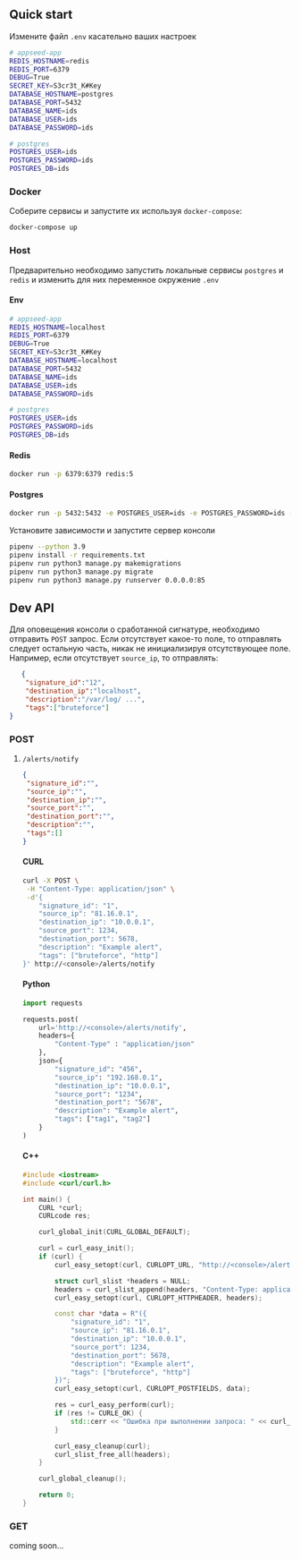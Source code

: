 

## Quick start

Измените файл `.env` касательно ваших настроек

```bash
# appseed-app
REDIS_HOSTNAME=redis
REDIS_PORT=6379
DEBUG=True
SECRET_KEY=S3cr3t_K#Key
DATABASE_HOSTNAME=postgres
DATABASE_PORT=5432
DATABASE_NAME=ids
DATABASE_USER=ids
DATABASE_PASSWORD=ids

# postgres
POSTGRES_USER=ids
POSTGRES_PASSWORD=ids
POSTGRES_DB=ids
```

### Docker

Соберите сервисы и запустите их используя `docker-compose`:

```bash
docker-compose up
```

### Host

Предварительно необходимо запустить локальные сервисы `postgres` и `redis` и изменить для них переменное окружение `.env`

#### Env

```bash
# appseed-app
REDIS_HOSTNAME=localhost
REDIS_PORT=6379
DEBUG=True
SECRET_KEY=S3cr3t_K#Key
DATABASE_HOSTNAME=localhost
DATABASE_PORT=5432
DATABASE_NAME=ids
DATABASE_USER=ids
DATABASE_PASSWORD=ids

# postgres
POSTGRES_USER=ids
POSTGRES_PASSWORD=ids
POSTGRES_DB=ids
```

#### Redis

```bash
docker run -p 6379:6379 redis:5
```

#### Postgres

```bash
docker run -p 5432:5432 -e POSTGRES_USER=ids -e POSTGRES_PASSWORD=ids -e POSTGRES_DB=ids postgres:15
```

 Установите зависимости и запустите сервер консоли

```bash
pipenv --python 3.9
pipenv install -r requirements.txt
pipenv run python3 manage.py makemigrations
pipenv run python3 manage.py migrate
pipenv run python3 manage.py runserver 0.0.0.0:85
```

## Dev API

Для оповещения консоли о сработанной сигнатуре, необходимо отправить `POST` запрос.
Если отсутствует какое-то поле, то отправлять следует остальную часть, никак не
инициализируя отсутствующее поле. Например, если отсутствует `source_ip`, то
отправлять:
```json
   {
   	"signature_id":"12",
   	"destination_ip":"localhost",
   	"description":"/var/log/ ...",
   	"tags":["bruteforce"]
}
```

### POST

1. `/alerts/notify`

   ```json
   {
   	"signature_id":"",
   	"source_ip":"",
   	"destination_ip":"",
   	"source_port":"",
   	"destination_port":"",
   	"description":"",
   	"tags":[]
   }
   ```

   #### CURL

   ```bash
   curl -X POST \
   	-H "Content-Type: application/json" \
   	-d'{
       "signature_id": "1",
       "source_ip": "81.16.0.1",
       "destination_ip": "10.0.0.1",
       "source_port": 1234,
       "destination_port": 5678,
       "description": "Example alert",
       "tags": ["bruteforce", "http"]
   }' http://<console>/alerts/notify
   ```

   #### Python

   ```python
   import requests

   requests.post(
       url='http://<console>/alerts/notify',
       headers={
           "Content-Type" : "application/json"
       },
       json={
           "signature_id": "456",
           "source_ip": "192.168.0.1",
           "destination_ip": "10.0.0.1",
           "source_port": "1234",
           "destination_port": "5678",
           "description": "Example alert",
           "tags": ["tag1", "tag2"]
       }
   )
   ```
   #### C++

   ```c++
   #include <iostream>
   #include <curl/curl.h>

   int main() {
       CURL *curl;
       CURLcode res;

       curl_global_init(CURL_GLOBAL_DEFAULT);

       curl = curl_easy_init();
       if (curl) {
           curl_easy_setopt(curl, CURLOPT_URL, "http://<console>/alerts/notify");

           struct curl_slist *headers = NULL;
           headers = curl_slist_append(headers, "Content-Type: application/json");
           curl_easy_setopt(curl, CURLOPT_HTTPHEADER, headers);

           const char *data = R"({
               "signature_id": "1",
               "source_ip": "81.16.0.1",
               "destination_ip": "10.0.0.1",
               "source_port": 1234,
               "destination_port": 5678,
               "description": "Example alert",
               "tags": ["bruteforce", "http"]
           })";
           curl_easy_setopt(curl, CURLOPT_POSTFIELDS, data);

           res = curl_easy_perform(curl);
           if (res != CURLE_OK) {
               std::cerr << "Ошибка при выполнении запроса: " << curl_easy_strerror(res) << std::endl;
           }

           curl_easy_cleanup(curl);
           curl_slist_free_all(headers);
       }

       curl_global_cleanup();

       return 0;
   }
   ```




### GET

coming soon...

